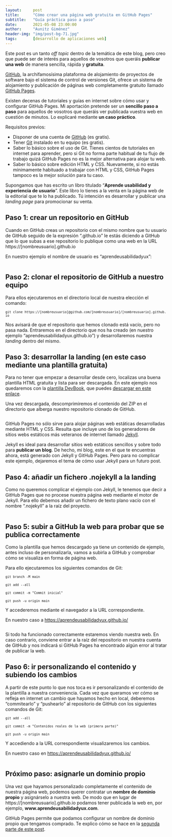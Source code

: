 ```yaml
---
layout:     post
title:      "Cómo crear una página web gratuita en GitHub Pages"
subtitle:   "Guía práctica paso a paso"
date:       2021-05-08 23:00:00
author:     "Aunitz Giménez"
header-img: "img/post-bg-71.jpg"
tags:       [desarrollo de aplicaciones web]
---
```


<p>Este post es un tanto <em>off topic</em> dentro de la temática de este blog, pero creo que puede ser de interés para aquellos de vosotros que queráis <strong>publicar una web</strong> de manera sencilla, rápida y <strong>gratuita</strong>.</p>

<p><a href="https://github.com/" target="_blank" rel="noopener noreferrer">GitHub</a>, la archifamosísima plataforma de alojamiento de proyectos de software bajo el sistema de control de versiones Git, ofrece un sistema de alojamiento y publicación de páginas web completamente gratuito llamado <a href="https://pages.github.com/" target="_blank" rel="noopener noreferrer">GitHub Pages</a>.</p>

<p>Existen decenas de tutoriales y guías en internet sobre cómo usar y configurar GitHub Pages. Mi aportación pretende ser un <strong>sencillo paso a paso</strong> para aquellos de vosotros que queráis ver publicada vuestra web en cuestión de minutos. Lo explicaré mediante <strong>un caso práctico</strong>.</p>

<p>Requisitos previos:</p>
<ul>
	<li>Disponer de una cuenta de <a href="https://github.com/" target="_blank" rel="noopener noreferrer">GitHub</a> (es gratis).</li>
	<li>Tener <a href="https://git-scm.com/" target="_blank" rel="noopener noreferrer">Git</a> instalado en tu equipo (es gratis).</li>
	<li>Saber lo básico sobre el uso de Git. Tienes cientos de tutoriales en internet para aprender, pero si Git no forma parte habitual de tu flujo de trabajo quizá GitHub Pages no es la mejor alternativa para alojar tu web.</li>
	<li>Saber lo básico sobre edición HTML y CSS. Nuevamente, si no estás mínimamente habituado a trabajar con HTML y CSS, GitHub Pages tampoco es la mejor solución para tu caso.</li>
</ul>

<p>Supongamos que has escrito un libro titulado “<strong>Aprende usabilidad y experiencia de usuario</strong>”. Este libro lo tienes a la venta en la página web de la editorial que te lo ha publicado. Tú intención es desarrollar y publicar una <em>landing page</em> para promocionar su venta.</p>

<h2>Paso 1: crear un repositorio en GitHub</h2>

<p>Cuando en GitHub creas un repositorio con el mismo nombre que tu usuario de GitHub seguido de la expresión “.github.io” le estás diciendo a GitHub que lo que subas a ese repositorio lo publique como una web en la URL https://[nombreusuario].github.io</p>

<p>En nuestro ejemplo el nombre de usuario es “aprendeusabilidadyux”:</p>

<p><img src="{{ site.baseurl }}/img/como-crear-pagina-web-gratis-github-pages-01.png" loading="lazy" alt=""></p>

<h2>Paso 2: clonar el repositorio de GitHub a nuestro equipo</h2>

<p>Para ellos ejecutaremos en el directorio local de nuestra elección el comando:</p>

<p><small><code style="word-break: break-all;">git clone https://[nombreusuario]@github.com/[nombreusuario]/[nombreusuario].github.io</code></small></p>

<p>Nos avisará de que el repositorio que hemos clonado está vacío, pero no pasa nada. Entraremos en el directorio que nos ha creado (en nuestro ejemplo “aprendeusabilidadyux.github.io”) y desarrollaremos nuestra <em>landing</em> dentro del mismo.</p>

<h2>Paso 3: desarrollar la landing (en este caso mediante una plantilla gratuita)</h2>

<p>Para no tener que empezar a desarrollar desde cero, localizas una buena plantilla HTML gratuita y lista para ser descargada. En este ejemplo nos quedaremos con la <a href="https://themes.3rdwavemedia.com/bootstrap-templates/product/devbook-free-bootstrap-4-book-ebook-landing-page-template-for-developers/" target="_blank" rel="noopener noreferrer">plantilla DevBook</a>, que puedes <a href="https://themes.3rdwavemedia.com/download/2862/" target="_blank" rel="noopener noreferrer">descargar en este enlace</a>.</p>

<p>Una vez descargada, descomprimiremos el contenido del ZIP en el directorio que alberga nuestro repositorio clonado de GitHub.</p>

<p><img src="{{ site.baseurl }}/img/como-crear-pagina-web-gratis-github-pages-02.png" loading="lazy" alt=""></p>

<p>GitHub Pages no sólo sirve para alojar páginas web estáticas desarrolladas mediante HTML y CSS. Resulta que incluye uno de los generadores de sitios webs estáticos más veteranos de internet llamado <a href="https://jekyllrb.com/" target="_blank" rel="noopener noreferrer">Jekyll</a>.</p>

<p>Jekyll es ideal para desarrollar sitios web estáticos sencillos y sobre todo para <strong>publicar un blog</strong>. De hecho, mi blog, este en el que te encuentras ahora, está generado con Jekyll y GitHub Pages. Pero para no complicar este ejemplo, dejaremos el tema de cómo usar Jekyll para un futuro post.</p>

<h2>Paso 4: añadir un fichero .nojekyll a la landing</h2>

<p>Como no queremos complicar el ejemplo con Jekyll, le tenemos que decir a GitHub Pages que no procese nuestra página web mediante el motor de Jekyll. Para ello debemos añadir un fichero de texto plano vacío con el nombre “.nojekyll” a la raíz del proyecto.</p>

<p><img src="{{ site.baseurl }}/img/como-crear-pagina-web-gratis-github-pages-03.png" loading="lazy" alt=""></p>

<h2>Paso 5: subir a GitHub la web para probar que se publica correctamente</h2>

<p>Como la plantilla que hemos descargado ya tiene un contenido de ejemplo, antes incluso de personalizarla, vamos a subirla a GitHub y comprobar cómo se visualiza en forma de página web.</p>

<p>Para ello ejecutaremos los siguientes comandos de Git:</p>

<p><small><code>git branch -M main</code></small></p>

<p><small><code>git add --all</code></small></p>

<p><small><code>git commit -m "Commit inicial"</code></small></p>

<p><small><code>git push -u origin main</code></small></p>

<p>Y accederemos mediante el navegador a la URL correspondiente.</p>

<p>En nuestro caso a <a href="https://aprendeusabilidadyux.github.io/" target="_blank" rel="noopener noreferrer" style="word-break: break-all;">https://aprendeusabilidadyux.github.io/</a></p>

<p><img src="{{ site.baseurl }}/img/como-crear-pagina-web-gratis-github-pages-04.png" loading="lazy" alt=""></p>

<p>Si todo ha funcionado correctamente estaremos viendo nuestra web. En caso contrario, conviene entrar a la raíz del repositorio en nuestra cuenta de GitHub y nos indicará si GitHub Pages ha encontrado algún error al tratar de publicar la web.</p>

<h2>Paso 6: ir personalizando el contenido y subiendo los cambios</h2>

<p>A partir de este punto lo que nos toca es ir personalizando el contenido de la plantilla a nuestra conveniencia. Cada vez que queramos ver cómo se refleja en internet un cambio que hayamos hecho en local, deberemos “commitearlo” y “pushearlo” al repositorio de GitHub con los siguientes comandos de Git:</p>

<p><small><code>git add --all</code></small></p>

<p><small><code>git commit -m "Contenidos reales de la web (primera parte)"</code></small></p>

<p><small><code>git push -u origin main</code></small></p>

<p>Y accediendo a la URL correspondiente visualizaremos los cambios.</p>

<p>En nuestro caso en <a href="https://aprendeusabilidadyux.github.io/" target="_blank" rel="noopener noreferrer" style="word-break: break-all;">https://aprendeusabilidadyux.github.io/</a></p>

<p><img src="{{ site.baseurl }}/img/como-crear-pagina-web-gratis-github-pages-05.png" loading="lazy" alt=""></p>

<h2>Próximo paso: asignarle un dominio propio</h2>

<p>Una vez que hayamos personalizado completamente el contenido de nuestra página web, podemos querer contratar un <strong>nombre de dominio propio</strong> y asignárselo a nuestra web. De modo que en lugar de https://[nombreusuario].github.io podamos tener publicada la web en, por ejemplo, <strong>www.aprendeusabilidadyux.com</strong>.</p>
<p>GitHub Pages permite que podamos configurar un nombre de dominio propio que tengamos comprado. Te explico cómo se hace en la <a href="{{ site.baseurl }}{% post_url 2021-05-09-como-crear-pagina-web-gratis-github-pages-segunda-parte %}">segunda parte de este post</a>.</p>